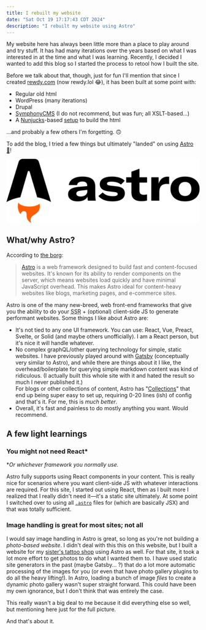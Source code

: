 ```yaml
---
title: I rebuilt my website
date: "Sat Oct 19 17:17:43 CDT 2024"
description: "I rebuilt my website using Astro"
---
```


My website here has always been little more than a place to play around and try stuff. It has had many iterations over the years based on what I was interested in at the time and what I was learning. Recently, I decided I wanted to add this blog so I started the process to retool how I built the site.

Before we talk about that, though, just for fun I'll mention that since I created [rewdy.com](http://rewdy.com) (now rewdy.lol 😂), it has been built at some point with:

* Regular old html
* WordPress (many iterations)
* Drupal
* [SymphonyCMS](https://www.getsymphony.com) (I do not recommend, but was fun; all XSLT-based...)
* A [Nunjucks](https://mozilla.github.io/nunjucks/)-based [setup](https://github.com/rewdy/bonvoyage) to build the html

...and probably a few others I'm forgetting. 🙃

To add the blog, I tried a few things but ultimately "landed" on using [Astro 🚀](https://astro.build)!

![Astro](./astro-logo.svg)

## What/why Astro?

According to [the borg](https://gemini.google.com):

> [Astro](https://astro.build) is a web framework designed to build fast and content-focused websites. It's known for its ability to render components on the server, which means websites load quickly and have minimal JavaScript overhead. This makes Astro ideal for content-heavy websites like blogs, marketing pages, and e-commerce sites.

Astro is one of the many new-breed, web front-end frameworks that give you the ability to do your <abbr title="Server-side Rendering">SSR</abbr> + (optional) client-side JS to generate performant websites. Some things I like about Astro are:

* It's not tied to any one UI framework. You can use: React, Vue, Preact, Svelte, or Solid (and maybe others unofficially). I am a React person, but it's nice it will handle whatever.
* No complex graphQL/other querying technology for simple, static websites. I have previously played around with [Gatsby](https://www.gatsbyjs.com) (conceptually very similar to Astro), and while there are things about it I like, the overhead/boilerplate for querying simple markdown content was kind of ridiculous. (I actually built this whole site with it and hated the result so much I never published it.)  
For blogs or other collections of content, Astro has "[Collections](https://docs.astro.build/en/guides/content-collections/)" that end up being super easy to set up, requiring 0-20 lines (ish) of config and that's it. For me, this is *much better*.
* Overall, it's fast and painless to do mostly anything you want. Would recommend.

## A few light learnings

### You might not need React*

**Or whichever framework you normally use.*

Astro fully supports using React components in your content. This is really nice for scenarios where you want client-side JS with whatever interactions are required. For this site, I started out using React, then as I built more I realized that I really didn't need it—it's a static site ultimately. At some point I switched over to using all [`.astro`](https://docs.astro.build/en/basics/astro-pages/#astro-pages) files for (which are basically JSX) and that was totally sufficient.

### Image handling is great for most sites; not all

I would say image handling in Astro is great, so long as you're not building a *photo-based website*. I didn't deal with this this on this website, but I built a website for my [sister's tattoo shop](https://workofinktattoo.com) using Astro as well. For that site, it took a lot more effort to get photos to do what I wanted them to. I have used static site generators in the past (maybe Gatsby... ?) that do a lot more automatic processing of the images for you (or even that have photo gallery plugins to do all the heavy lifting!). In Astro, loading a bunch of image *files* to create a dynamic photo gallery wasn't super straight forward. This could have been my own ignorance, but I don't think that was entirely the case.

This really wasn't a big deal to me because it did everything else so well, but mentioning here just for the full picture.

And that's about it.
